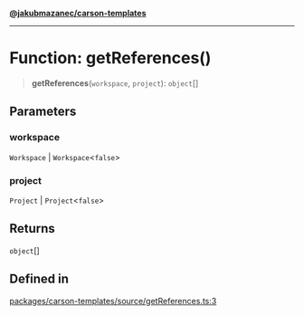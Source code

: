 [**@jakubmazanec/carson-templates**](../README.md)

---

# Function: getReferences()

> **getReferences**(`workspace`, `project`): `object`[]

## Parameters

### workspace

`Workspace` | `Workspace`\<`false`\>

### project

`Project` | `Project`\<`false`\>

## Returns

`object`[]

## Defined in

[packages/carson-templates/source/getReferences.ts:3](https://github.com/jakubmazanec/tools/blob/a9765e3de8390a6e57bec51efaeb411fbd7881ab/packages/carson-templates/source/getReferences.ts#L3)
